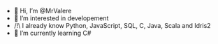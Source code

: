 - 👋 Hi, I’m @MrValere
- 👀 I’m interested in developement
- /!\ I already know Python, JavaScript, SQL, C, Java, Scala and Idris2
- 🌱 I’m currently learning C#

<!---
MrValere/MrValere is a ✨ special ✨ repository because its `README.md` (this file) appears on your GitHub profile.
You can click the Preview link to take a look at your changes.
--->

